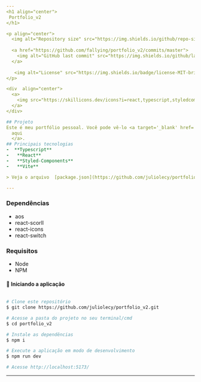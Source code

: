```yaml
---
<h1 align="center"> 
 Portfolio_v2
</h1>

<p align="center">
  <img alt="Repository size" src="https://img.shields.io/github/repo-size/juliolecy/portfolio_v2">
  
  <a href="https://github.com/fallying/portfolio_v2/commits/master">
    <img alt="GitHub last commit" src="https://img.shields.io/github/last-commit/juliolecy/portfolio_v2">
  </a>
    
   <img alt="License" src="https://img.shields.io/badge/license-MIT-brightgreen">
</p>

<div  align="center">
  <a>
    <img src="https://skillicons.dev/icons?i=react,typescript,styledcomponents" />
  </a>
</div>

## Projeto
Este é meu portfólio pessoal. Você pode vê-lo <a target='_blank' href='https://jlins.vercel.app/'>
  aqui
  </a>.
## Principais tecnologias
-  **Typescript**
-   **React**
-   **Styled-Components**
-   **Vite**

> Veja o arquivo  [package.json](https://github.com/juliolecy/portfolio_v2/blob/master/package.json)

---
```

### Dependências  
* aos
* react-scorll
* react-icons
* react-switch

### Requisitos

* Node
* NPM

#### 🧭 Iniciando a aplicação

```bash

# Clone este repositório
$ git clone https://github.com/juliolecy/portfolio_v2.git

# Acesse a pasta do projeto no seu terminal/cmd
$ cd portfolio_v2

# Instale as dependências
$ npm i

# Execute a aplicação em modo de desenvolvimento
$ npm run dev

# Acesse http://localhost:5173/

```

---



